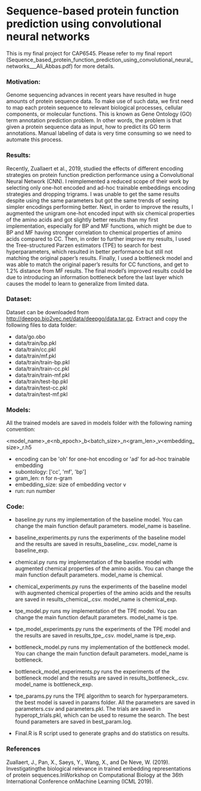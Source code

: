 # Sequence-based protein function prediction using convolutional neural networks


This is my final project for CAP6545. Please refer to my final report (Sequence_based_protein_function_prediction_using_convolutional_neural_networks___Ali_Abbas.pdf) for more details.

### Motivation: 

Genome sequencing advances in recent years have resulted in huge amounts of protein sequence data. To make use of such data, we first need to map each protein sequence to relevant biological processes, cellular components, or molecular functions. This is known as Gene Ontology (GO) term annotation prediction problem. In other words, the problem is that given a protein sequence data as input, how to predict its GO term annotations. Manual labeling of data is very time consuming so we need to automate this process.

 
### Results: 

Recently, Zuallaert et al., 2019, studied the effects of different encoding strategies on protein function prediction performance using a Convolutional Neural Network (CNN). I reimplemented a reduced scope of their work by selecting only one-hot encoded and ad-hoc trainable embeddings encoding strategies and dropping trigrams. I was unable to get the same results despite using the same parameters but got the same trends of seeing simpler encodings performing better. Next, in order to improve the results, I augmented the unigram one-hot encoded input with six chemical properties of the amino acids and got slightly better results than my first implementation, especially for BP and MF functions, which might be due to BP and MF having stronger correlation to chemical properties of amino acids compared to CC. Then, in order to further improve my results, I used the Tree-structured Parzen estimators (TPE) to search for best hyperparameters, which resulted in better performance but still not matching the original paper’s results. Finally, I used a bottleneck model and was able to match the original paper’s results for CC functions, and get to 1.2% distance from MF results. The final model’s improved results could be due to introducing an information bottleneck before the last layer which causes the model to learn to generalize from limited data.

### Dataset:

Dataset can be downloaded from http://deepgo.bio2vec.net/data/deepgo/data.tar.gz. Extract and copy the following files to data folder:

+ data/go.obo
+ data/train/bp.pkl
+ data/train/cc.pkl
+ data/train/mf.pkl
+ data/train/train-bp.pkl
+ data/train/train-cc.pkl
+ data/train/train-mf.pkl
+ data/train/test-bp.pkl
+ data/train/test-cc.pkl
+ data/train/test-mf.pkl

### Models:

All the trained models are saved in models folder with the following naming convention:

<model_name>_<encoding>_<subontology>_e<nb_epoch>_b<batch_size>_n<gram_len>_v<embedding_size>_r<run>.h5

+ encoding can be 'oh' for one-hot encoding or 'ad' for ad-hoc trainable embedding
+ subontology: ['cc', 'mf', 'bp']
+ gram_len: n for n-gram
+ embedding_size: size of embedding vector v
+ run: run number

### Code:

- baseline.py runs my implementation of the baseline model. You can change the main function default parameters. model_name is baseline.
- baseline_experiments.py runs the experiments of the baseline model and the results are saved in results_baseline_<number of epochs>.csv. model_name is baseline_exp.
- chemical.py runs my implementation of the baseline model with augmented chemical properties of the amino acids. You can change the main function default parameters. model_name is chemical.
- chemical_experiments.py runs the experiments of the baseline model with augmented chemical properties of the amino acids and the results are saved in results_chemical_<number of epochs>.csv. model_name is chemical_exp.
- tpe_model.py runs my implementation of the TPE model. You can change the main function default parameters. model_name is tpe.
- tpe_model_experiments.py runs the experiments of the TPE model and the results are saved in results_tpe_<number of epochs>.csv. model_name is tpe_exp.
- bottleneck_model.py runs my implementation of the bottleneck model. You can change the main function default parameters. model_name is bottleneck.
- bottleneck_model_experiments.py runs the experiments of the bottleneck model and the results are saved in results_bottleneck_<number of epochs>.csv. model_name is bottleneck_exp.


- tpe_params.py runs the TPE algorithm to search for hyperparameters. the best model is saved in params folder. All the parameters are saved in parameters.csv and parameters.pkl. The trials are saved in hyperopt_trials.pkl, which can be used to resume the search. The best found parameters are saved in best_param.log.

- Final.R is R script used to generate graphs and do statistics on results.




### References

Zuallaert, J., Pan, X., Saeys, Y., Wang, X., and De Neve, W. (2019).  Investigatingthe biological relevance in trained embedding representations of protein sequences.InWorkshop on Computational Biology at the 36th International Conference onMachine Learning (ICML 2019).
